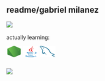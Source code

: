 ## readme/gabriel milanez

<img height="180em" src="https://github-readme-stats.vercel.app/api/top-langs/?username=gmilanezz&layout=compact&langs_count=7&theme=default&bg_color=000000&title_color=00ff00&text_color=ffffff&icon_color=00ff00&hide_border=true&border_radius=10&bar_color=007f00"/>

<p>actually learning:</p>
<div style="display: inline-block">
  <img align="center" alt="gmilanezz-nodejs" height="30" width="40" src="https://raw.githubusercontent.com/devicons/devicon/master/icons/nodejs/nodejs-original.svg">
  <img align="center" alt="gmilanezz-java" height="30" width="40" src="https://raw.githubusercontent.com/devicons/devicon/master/icons/java/java-original.svg">
  <img align="center" alt="gmilanezz-sql" height="30" width="40" src="https://raw.githubusercontent.com/devicons/devicon/master/icons/mysql/mysql-original.svg">
</div>

##

<div> 
  <a href="https://www.linkedin.com/in/gabrielmilanez" target="_blank">
    <img src="https://img.shields.io/badge/-LinkedIn-%230077B5?style=for-the-badge&logo=linkedin&logoColor=white" target="_blank">
  </a> 
</div>
 
